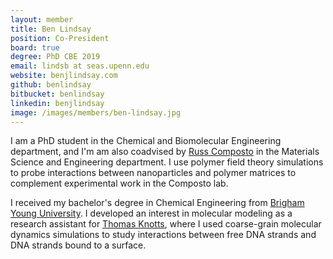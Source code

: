 ```yaml
---
layout: member
title: Ben Lindsay
position: Co-President
board: true
degree: PhD CBE 2019
email: lindsb at seas.upenn.edu
website: benjlindsay.com
github: benlindsay
bitbucket: benlindsay
linkedin: benjlindsay
image: /images/members/ben-lindsay.jpg
---
```


I am a PhD student in the Chemical and Biomolecular Engineering department,
and I'm am also coadvised by [Russ Composto](http://www.seas.upenn.edu/~polymer/)
in the Materials Science and Engineering department.
I use polymer field theory simulations to probe interactions
between nanoparticles and polymer matrices
to complement experimental work in the Composto lab.

I received my bachelor's degree in Chemical Engineering
from [Brigham Young University](https://chemicalengineering.byu.edu/).
I developed an interest in molecular modeling
as a research assistant for [Thomas Knotts](http://knotts.byu.edu/),
where I used coarse-grain molecular dynamics simulations
to study interactions between free DNA strands and DNA strands bound to a surface.
